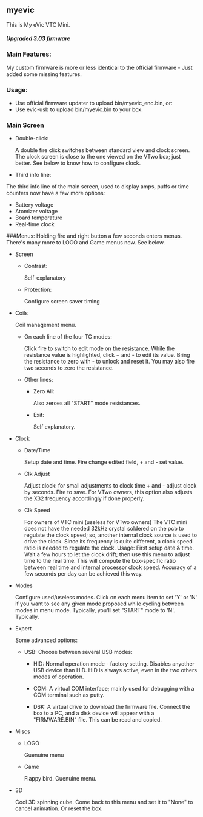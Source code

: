 ## **myevic**
This is My eVic VTC Mini.
#### *Upgraded 3.03 firmware*

### Main Features:
My custom firmware is more or less identical to the official firmware - Just added some missing features.
### Usage:
- Use official firmware updater to upload bin/myevic_enc.bin, or:
- Use evic-usb to upload bin/myevic.bin to your box.

### Main Screen
* Double-click:

  A double fire click switches between standard view and clock screen.
  The clock screen is close to the one viewed on the VTwo box; just better.
  See below to know how to configure clock.

* Third info line:

 The third info line of the main screen, used to display amps,  puffs or time counters now have a few more options:
 - Battery voltage
 - Atomizer voltage
 - Board temperature
 - Real-time clock
  
###Menus:
Holding fire and right button a few seconds enters menus.
There's many more to LOGO and Game menus now. See below.

* Screen
  * Contrast:

     Self-explanatory
  * Protection:

    Configure screen saver timing

* Coils
 
    Coil management menu.
    * On each line of the four TC modes:

        Click fire to switch to edit mode on the resistance.
        While the resistance value is highlighted, click + and - to edit its value.
        Bring the resistance to zero with - to unlock and reset it.
        You may also fire two seconds to zero the resistance.
    * Other lines:
       * Zero All:
       
         Also zeroes all "START" mode resistances.
      * Exit:

        Self explanatory.

* Clock
  * Date/Time

    Setup date and time.
    Fire change edited field, + and - set value.

  * Clk Adjust

    Adjust clock: for small adjustments to clock time + and - adjust clock by seconds. Fire to save. For VTwo owners, this option also adjusts the X32 frequency accordingly if done properly.

  * Clk Speed

    For owners of VTC mini (useless for VTwo owners)
    The VTC mini does not have the needed 32kHz crystal soldered on the pcb to regulate the clock speed; so, another internal clock source is used to drive the clock. Since its frequency is quite different, a clock speed ratio is needed to regulate the clock.
Usage: First setup date & time. Wait a few hours to let the clock drift; then use this menu to adjust time to the real time. This will compute the box-specific ratio between real time and internal processor clock speed. Accuracy of a few seconds per day can be achieved this way.

* Modes

  Configure used/useless modes.
  Click on each menu item to set 'Y' or 'N' if you want to see any given mode proposed while cycling between modes in menu mode.
Typically, you'll set "START" mode to 'N'. Typically.

* Expert

  Some advanced options:

  * USB:
    Choose between several USB modes:
     * HID: Normal operation mode - factory setting. Disables anyother USB device than HID.
       HID is always active, even in the two others modes of operation.

     * COM: A virtual COM interface; mainly used for debugging with a COM terminal such as putty.
  
     * DSK: A virtual drive to download the firmware file.
     Connect the box to a PC, and a disk device will appear with a "FIRMWARE.BIN" file. This can be read and copied.
 
* Miscs
  * LOGO

    Guenuine menu
  * Game

    Flappy bird. Guenuine menu.
 * 3D

    Cool 3D spinning cube.
    Come back to this menu and set it to "None" to cancel animation.
    Or reset the box.

